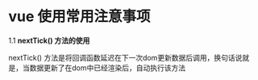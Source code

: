 # vue 使用常用注意事项

1.1 **nextTick() 方法的使用**

nextTick() 方法是将回调函数延迟在下一次dom更新数据后调用，换句话说就是，当数据更新了在dom中已经渲染后，自动执行该方法
